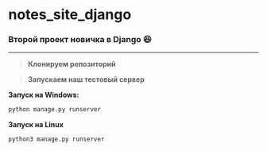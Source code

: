 # notes_site_django
### Второй проект новичка в Django :laughing:
___
>**Клонируем репозиторий**


> **Запускаем наш тестовый сервер**

**Запуск на Windows:**
```python
python manage.py runserver
```
   
**Запуск на Linux**
```python
python3 manage.py runserver
```
